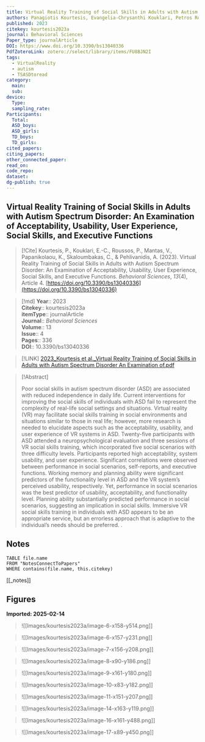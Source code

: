 ```yaml
---
title: Virtual Reality Training of Social Skills in Adults with Autism Spectrum Disorder An Examination of Acceptability, Usability, User Experience, Social Skills, and Executive Functions
authors: Panagiotis Kourtesis, Evangelia-Chrysanthi Kouklari, Petros Roussos, Vasileios Mantas, Katerina Papanikolaou, Christos Skaloumbakas, Artemios Pehlivanidis
published: 2023
citekey: kourtesis2023a
journal: Behavioral Sciences
Paper_type: journalArticle
DOI: https://www.doi.org/10.3390/bs13040336
PdfZoteroLink: zotero://select/library/items/FU8BJN2I
tags:
  - VirtualReality
  - autism
  - TSASDtoread
category:
  main: 
  sub: 
device:
  Type: 
  sampling_rate: 
Participants:
  Total: 
  ASD_boys: 
  ASD_girls: 
  TD_boys: 
  TD_girls: 
cited_papers: 
citing_papers: 
other_connected_paper: 
read_on: 
code_repo: 
dataset: 
dg-publish: true
---
```


## Virtual Reality Training of Social Skills in Adults with Autism Spectrum Disorder: An Examination of Acceptability, Usability, User Experience, Social Skills, and Executive Functions

> [!Cite]
> Kourtesis, P., Kouklari, E.-C., Roussos, P., Mantas, V., Papanikolaou, K., Skaloumbakas, C., & Pehlivanidis, A. (2023). Virtual Reality Training of Social Skills in Adults with Autism Spectrum Disorder: An Examination of Acceptability, Usability, User Experience, Social Skills, and Executive Functions. _Behavioral Sciences_, _13_(4), Article 4. [https://doi.org/10.3390/bs13040336](https://doi.org/10.3390/bs13040336)


>[!md]
> **Year**:: 2023   
> **Citekey**:: kourtesis2023a  
> **itemType**:: journalArticle  
> **Journal**:: *Behavioral Sciences*  
> **Volume**:: 13  
> **Issue**:: 4   
> **Pages**:: 336  
> **DOI**:: 10.3390/bs13040336    

> [!LINK] 
> [2023_Kourtesis et al._Virtual Reality Training of Social Skills in Adults with Autism Spectrum Disorder An Examination of.pdf](zotero://select/library/items/WRVMRH73)

> [!Abstract]
>
> Poor social skills in autism spectrum disorder (ASD) are associated with reduced independence in daily life. Current interventions for improving the social skills of individuals with ASD fail to represent the complexity of real-life social settings and situations. Virtual reality (VR) may facilitate social skills training in social environments and situations similar to those in real life; however, more research is needed to elucidate aspects such as the acceptability, usability, and user experience of VR systems in ASD. Twenty-five participants with ASD attended a neuropsychological evaluation and three sessions of VR social skills training, which incorporated five social scenarios with three difficulty levels. Participants reported high acceptability, system usability, and user experience. Significant correlations were observed between performance in social scenarios, self-reports, and executive functions. Working memory and planning ability were significant predictors of the functionality level in ASD and the VR system’s perceived usability, respectively. Yet, performance in social scenarios was the best predictor of usability, acceptability, and functionality level. Planning ability substantially predicted performance in social scenarios, suggesting an implication in social skills. Immersive VR social skills training in individuals with ASD appears to be an appropriate service, but an errorless approach that is adaptive to the individual’s needs should be preferred.
>.
> 


## Notes

```dataview 
TABLE file.name 
FROM "NotesConnectToPapers" 
WHERE contains(file.name, this.citekey)
```

[[_notes]]

## Figures

**Imported: 2025-02-14**

> ![[Images/kourtesis2023a/image-6-x158-y514.png]]

> ![[Images/kourtesis2023a/image-6-x157-y231.png]]

> ![[Images/kourtesis2023a/image-7-x156-y208.png]]

> ![[Images/kourtesis2023a/image-8-x90-y186.png]]

> ![[Images/kourtesis2023a/image-9-x161-y180.png]]

> ![[Images/kourtesis2023a/image-10-x83-y182.png]]

> ![[Images/kourtesis2023a/image-11-x151-y207.png]]

> ![[Images/kourtesis2023a/image-14-x163-y119.png]]

> ![[Images/kourtesis2023a/image-16-x161-y488.png]]

> ![[Images/kourtesis2023a/image-17-x89-y450.png]]